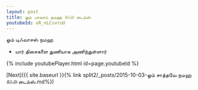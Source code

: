 ```yaml
---
layout: post
title: ஓம் பாவாய் நமஹ ௧௦௮ டைம்ஸ்
youtubeId: vR_nLCsvruU
---
```

 
 
 ஓம் டிஃவாசஸ் நமஹ  
 
 -  யார் திசைகளை துணியாக அணிந்துள்ளார் 
 
  
 
  
 
 
 
 
 
 


{% include youtubePlayer.html id=page.youtubeId %}
 
[Next]({{ site.baseurl }}{% link  split2/_posts/2015-10-03-ஓம் சாத்தவே நமஹ ௧௦௮ டைம்ஸ்.md%})
 
